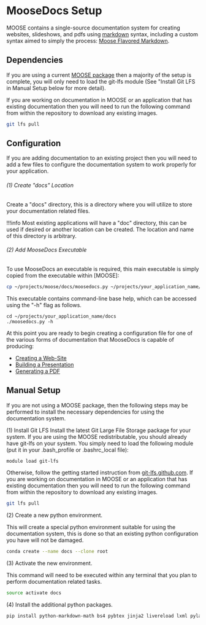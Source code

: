 # MooseDocs Setup

MOOSE contains a single-source documentation system for creating websites, slideshows, and pdfs
using [markdown](https://en.wikipedia.org/wiki/Markdown) syntax, including a custom syntax aimed to simply the
process: [Moose Flavored Markdown](moose_markdown/index.md).

## Dependencies
If you are using a current [MOOSE package](getting_started/installation/index.md) then a majority of the setup is complete, you will
only need to load the git-lfs module (See "Install Git LFS in Manual Setup below for more detail).

If you are working on documentation in MOOSE or an application that has existing documentation then
you will need to run the following command from within the repository to download any existing
images.

```bash
git lfs pull
```

## Configuration
If you are adding documentation to an existing project then you will need to add a few files to
configure the documentation system to work properly for your application.


###### (1) Create "docs" Location
Create a "docs" directory, this is a directory where you will utilize to store your
documentation related files.

!!!info
    Most existing applications will have a "doc" directory, this can be used if desired or another
    location can be created. The location and name of this directory is arbitrary.

###### (2) Add MooseDocs Executable
To use MooseDocs an executable is required, this main executable is simply copied from the
executable within [MOOSE]:

```bash
cp ~/projects/moose/docs/moosedocs.py ~/projects/your_application_name/docs
```

This executable contains command-line base help, which can be accessed using the "-h" flag as
follows.

```
cd ~/projects/your_application_name/docs
./moosedocs.py -h
```

At this point you are ready to begin creating a configuration file for one of the various forms
of documentation that MooseDocs is capable of producing:

* [Creating a Web-Site](moose_docs/website.md)
* [Building a Presentation](moose_docs/presentation.md)
* [Generating a PDF](moose_docs/pdf.md)


## Manual Setup
If you are not using a MOOSE package, then the following steps may be performed to install the
necessary dependencies for using the documentation system.

(1) Install Git LFS
Install the latest Git Large File Storage package for your system. If you are using the MOOSE redistributable, you should already
have git-lfs on your system. You simply need to load the following module (put it in your .bash_profile or .bashrc_local file):
```bash
module load git-lfs
```
Otherwise, follow the getting started instruction from [git-lfs.github.com](https://git-lfs.github.com/). If you are working on
documentation in MOOSE or an application that has existing documentation then
you will need to run the following command from within the repository to download any existing images.

```bash
git lfs pull
```

(2) Create a new python environment.

This will create a special python environment suitable for using the documentation system, this is done so that an existing
python configuration you have will not be damaged.

```bash
conda create --name docs --clone root
```

(3) Activate the new environment.

This command will need to be executed within any terminal that you plan to perform documentation related tasks.

```bash
source activate docs
```

(4) Install the additional python packages.

```bash
pip install python-markdown-math bs4 pybtex jinja2 livereload lxml pylatexenc anytree pandas
```
